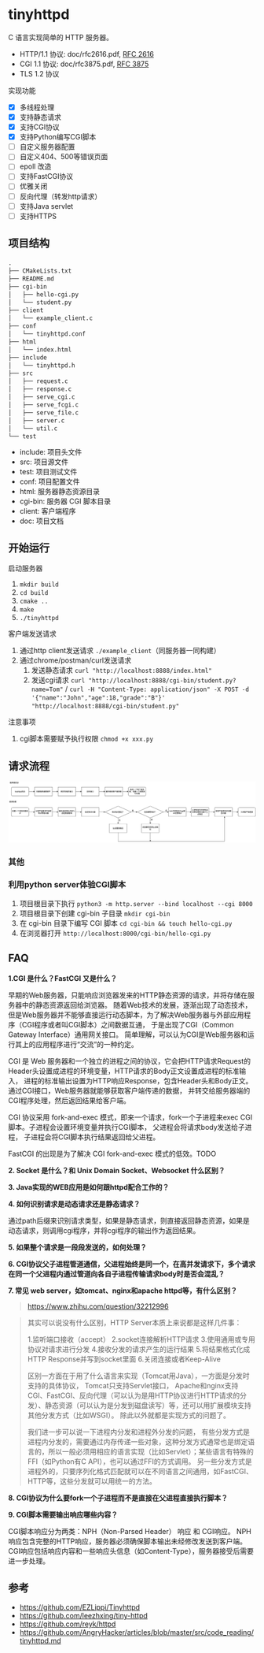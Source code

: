 # tinyhttpd
C 语言实现简单的 HTTP 服务器。
- HTTP/1.1 协议: doc/rfc2616.pdf, [RFC 2616](https://datatracker.ietf.org/doc/html/rfc2616)
- CGI 1.1 协议: doc/rfc3875.pdf, [RFC 3875](https://datatracker.ietf.org/doc/html/rfc3875)
- TLS 1.2 协议

实现功能
- [x] 多线程处理
- [x] 支持静态请求
- [x] 支持CGI协议
- [x] 支持Python编写CGI脚本
- [ ] 自定义服务器配置
- [ ] 自定义404、500等错误页面
- [ ] epoll 改造
- [ ] 支持FastCGI协议
- [ ] 优雅关闭
- [ ] 反向代理（转发http请求）
- [ ] 支持Java servlet
- [ ] 支持HTTPS

## 项目结构
```
.
├── CMakeLists.txt
├── README.md
├── cgi-bin
│   ├── hello-cgi.py
│   └── student.py
├── client
│   └── example_client.c
├── conf
│   └── tinyhttpd.conf
├── html
│   └── index.html
├── include
│   └── tinyhttpd.h
├── src
│   ├── request.c
│   ├── response.c
│   ├── serve_cgi.c
│   ├── serve_fcgi.c
│   ├── serve_file.c
│   ├── server.c
│   └── util.c
└── test
```

- include: 项目头文件
- src: 项目源文件
- test: 项目测试文件
- conf: 项目配置文件
- html: 服务器静态资源目录
- cgi-bin: 服务器 CGI 脚本目录
- client: 客户端程序
- doc: 项目文档

## 开始运行
启动服务器
1. `mkdir build`
2. `cd build`
3. `cmake ..`
4. `make`
5. `./tinyhttpd`

客户端发送请求
1. 通过http client发送请求 `./example_client`（同服务器一同构建）
2. 通过chrome/postman/curl发送请求
    1. 发送静态请求 `curl "http://localhost:8888/index.html"`
    2. 发送cgi请求 `curl "http://localhost:8888/cgi-bin/student.py?name=Tom"` / `curl -H "Content-Type: application/json" -X POST -d '{"name":"John","age":18,"grade":"B"}' "http://localhost:8888/cgi-bin/student.py"`


注意事项
1. cgi脚本需要赋予执行权限 `chmod +x xxx.py`

## 请求流程
![tinyhttpd处理流程](https://raw.githubusercontent.com/lewiszlw/tinyhttpd/master/doc/tinyhttpd%E5%A4%84%E7%90%86%E6%B5%81%E7%A8%8B.png)

### 其他
### 利用python server体验CGI脚本
1. 项目根目录下执行 `python3 -m http.server --bind localhost --cgi 8000`
2. 项目根目录下创建 cgi-bin 子目录 `mkdir cgi-bin`
3. 在 cgi-bin 目录下编写 CGI 脚本 `cd cgi-bin && touch hello-cgi.py`
4. 在浏览器打开 `http://localhost:8000/cgi-bin/hello-cgi.py`


## FAQ
**1.CGI 是什么？FastCGI 又是什么？**

早期的Web服务器，只能响应浏览器发来的HTTP静态资源的请求，并将存储在服务器中的静态资源返回给浏览器。 随着Web技术的发展，逐渐出现了动态技术，
但是Web服务器并不能够直接运行动态脚本，为了解决Web服务器与外部应用程序（CGI程序或者叫CGI脚本）之间数据互通，
于是出现了CGI（Common Gateway Interface）通用网关接口。 简单理解，可以认为CGI是Web服务器和运行其上的应用程序进行“交流”的一种约定。

CGI 是 Web 服务器和一个独立的进程之间的协议，它会把HTTP请求Request的Header头设置成进程的环境变量，HTTP请求的Body正文设置成进程的标准输入，
进程的标准输出设置为HTTP响应Response，包含Header头和Body正文。通过CGI接口，Web服务器就能够获取客户端传递的数据，
并转交给服务器端的CGI程序处理，然后返回结果给客户端。

CGI 协议采用 fork-and-exec 模式，即来一个请求，fork一个子进程来exec CGI脚本。子进程会设置环境变量并执行CGI脚本，
父进程会将请求body发送给子进程， 子进程会将CGI脚本执行结果返回给父进程。

FastCGI 的出现是为了解决 CGI fork-and-exec 模式的低效。TODO

**2. Socket 是什么？和 Unix Domain Socket、Websocket 什么区别？**

**3. Java实现的WEB应用是如何跟httpd配合工作的？**

**4. 如何识别请求是动态请求还是静态请求？**

通过path后缀来识别请求类型，如果是静态请求，则直接返回静态资源，如果是动态请求，则调用cgi程序，并将cgi程序的输出作为返回结果。

**5. 如果整个请求是一段段发送的，如何处理？**

**6. CGI协议父子进程管道通信，父进程始终是同一个，在高并发请求下，多个请求在同一个父进程内通过管道向各自子进程传输请求body时是否会混乱？**

**7. 常见 web server，如tomcat、nginx和apache httpd等，有什么区别？**

> https://www.zhihu.com/question/32212996

> 其实可以说没有什么区别，HTTP Server本质上来说都是这样几件事：
> 
> 1.监听端口接收（accept）
> 2.socket连接解析HTTP请求
> 3.使用通用或专用协议对请求进行分发
> 4.接收分发的请求产生的运行结果
> 5.将结果格式化成HTTP Response并写到socket里面
> 6.关闭连接或者Keep-Alive
> 
> 区别一方面在于用了什么语言来实现（Tomcat用Java），一方面是分发时支持的具体协议，
> Tomcat只支持Servlet接口， 
> Apache和nginx支持CGI、FastCGI、反向代理（可以认为是用HTTP协议进行HTTP请求的分发）、静态资源（可以认为是分发到磁盘读写）等，还可以用扩展模块支持其他分发方式（比如WSGI）。
> 除此以外就都是实现方式的问题了。
> 
> 我们进一步可以说一下进程内分发和进程外分发的问题，
> 有些分发方式是进程内分发的，需要通过内存传递一些对象，这种分发方式通常也是绑定语言的，所以一般必须用相应的语言实现（比如Servlet）；某些语言有特殊的FFI（如Python有C API），也可以通过FFI的方式调用。
> 另一些分发方式是进程外的，只要序列化格式匹配就可以在不同语言之间通用，如FastCGI、HTTP等，这些分发就可以用统一的方法。

**8. CGI协议为什么要fork一个子进程而不是直接在父进程直接执行脚本？**

**9. CGI脚本需要输出响应哪些内容？**

CGI脚本响应分为两类：NPH（Non-Parsed Header） 响应 和 CGI响应。
NPH响应包含完整的HTTP响应，服务器必须确保脚本输出未经修改发送到客户端。
CGI响应包括响应内容和一些响应头信息（如Content-Type），服务器接受后需要进一步处理。

## 参考
- https://github.com/EZLippi/Tinyhttpd
- https://github.com/leezhxing/tiny-httpd
- https://github.com/reyk/httpd
- https://github.com/AngryHacker/articles/blob/master/src/code_reading/tinyhttpd.md
